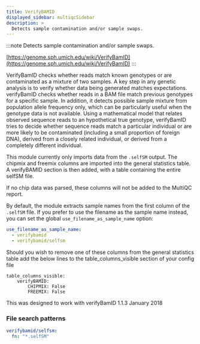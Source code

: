 ```yaml
---
title: VerifyBAMID
displayed_sidebar: multiqcSidebar
description: >
  Detects sample contamination and/or sample swaps.
---
```


<!--
~~~~~ DO NOT EDIT ~~~~~
This file is autogenerated from the MultiQC module python docstring.
Do not edit the markdown, it will be overwritten.

File path for the source of this content: multiqc/modules/verifybamid/verifybamid.py
~~~~~~~~~~~~~~~~~~~~~~~
-->

:::note
Detects sample contamination and/or sample swaps.

[https://genome.sph.umich.edu/wiki/VerifyBamID](https://genome.sph.umich.edu/wiki/VerifyBamID)
:::

VerifyBamID checks whether reads match known genotypes or are contaminated as a mixture of two samples.
A key step in any genetic analysis is to verify whether data being generated matches expectations.
verifyBamID checks whether reads in a BAM file match previous genotypes for a specific sample.
In addition, it detects possible sample mixture from population allele frequency only, which can be
particularly useful when the genotype data is not available.
Using a mathematical model that relates observed sequence reads to an hypothetical true genotype,
verifyBamID tries to decide whether sequence reads match a particular individual or are more likely
to be contaminated (including a small proportion of foreign DNA), derived from a closely related
individual, or derived from a completely different individual.

This module currently only imports data from the `.selfSM` output.
The chipmix and freemix columns are imported into the general statistics table.
A verifyBAMID section is then added, with a table containing the entire selfSM file.

If no chip data was parsed, these columns will not be added to the MultiQC report.

By default, the module extracts sample names from the first column of the `.selfSM` file.
If you prefer to use the filename as the sample name instead, you can set the global
`use_filename_as_sample_name` option:

```yaml
use_filename_as_sample_name:
  - verifybamid
  - verifybamid/selfsm
```

Should you wish to remove one of these columns from the general statistics table add the below lines to the table_columns_visible section of your config file

    table_columns_visible:
        verifyBAMID:
            CHIPMIX: False
            FREEMIX: False

This was designed to work with verifyBamID 1.1.3 January 2018

### File search patterns

```yaml
verifybamid/selfsm:
  fn: "*.selfSM"
```

